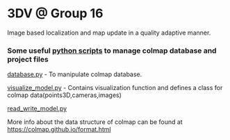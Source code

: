 # 3DV @ Group 16
Image based localization and map update in a quality adaptive manner.

### Some useful [python scripts](https://github.com/colmap/colmap/tree/dev/scripts/python)  to manage colmap database and project files 
[database.py](https://github.com/colmap/colmap/blob/dev/scripts/python/database.py) - To manipulate colmap database. 

[visualize_model.py](https://github.com/colmap/colmap/blob/dev/scripts/python/visualize_model.py) - Contains visualization function and defines a class for colmap data(points3D,cameras,images)

[read_write_model.py](https://github.com/Zhu-Liyuan/3DV/blob/master/hloc/utils/read_write_model.py)

More info about the data structure of colmap can be found at https://colmap.github.io/format.html
